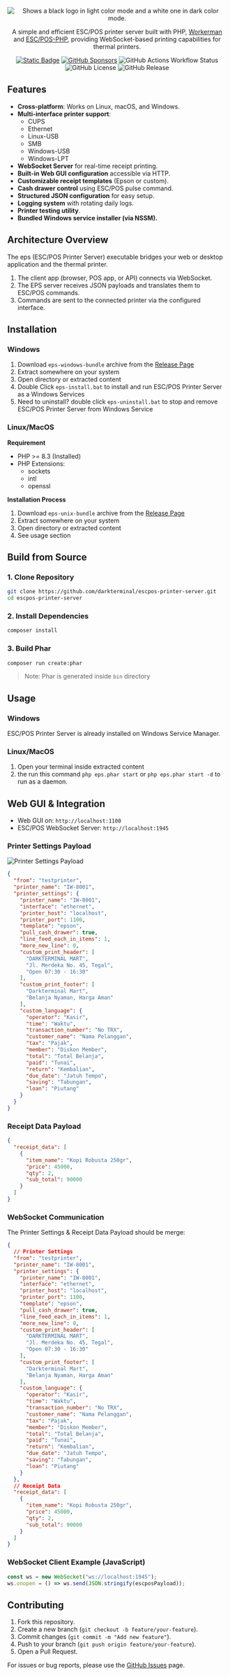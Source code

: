 <p align="center">
    <picture>
      <source media="(prefers-color-scheme: dark)" srcset="assets/eps-white.png">
      <source media="(prefers-color-scheme: light)" srcset="assets/eps-black.png">
      <img alt="Shows a black logo in light color mode and a white one in dark color mode." src="assets/eps-black.png">
    </picture>
</p>
<p align="center">A simple and efficient ESC/POS printer server built with PHP, <a href="https://github.com/walkor/workerman" target="_blank">Workerman</a> and <a href="https://github.com/mike42/escpos-php" target="_blank">ESC/POS-PHP</a>, providing WebSocket-based printing capabilities for thermal printers.</p>

<p align="center">
  <a href="https://saweria.co/darkterminal" target="_blank"><img alt="Static Badge" src="https://img.shields.io/badge/Donate-Saweria-blue"></a>
  <a href="https://github.com/sponsors/darkterminal" target="_blank"><img alt="GitHub Sponsors" src="https://img.shields.io/github/sponsors/darkterminal"></a>
  <img alt="GitHub Actions Workflow Status" src="https://img.shields.io/github/actions/workflow/status/darkterminal/escpos-printer-server/create-bundle.yml">
  <img alt="GitHub License" src="https://img.shields.io/github/license/darkterminal/escpos-printer-server">
  <img alt="GitHub Release" src="https://img.shields.io/github/v/release/darkterminal/escpos-printer-server">
</p>

## Features
- **Cross-platform**: Works on Linux, macOS, and Windows.
- **Multi-interface printer support**:
  - CUPS
  - Ethernet
  - Linux-USB
  - SMB
  - Windows-USB
  - Windows-LPT
- **WebSocket Server** for real-time receipt printing.
- **Built-in Web GUI configuration** accessible via HTTP.
- **Customizable receipt templates** (Epson or custom).
- **Cash drawer control** using ESC/POS pulse command.
- **Structured JSON configuration** for easy setup.
- **Logging system** with rotating daily logs.
- **Printer testing utility**.
- **Bundled Windows service installer (via NSSM).**

## Architecture Overview
The eps (ESC/POS Printer Server) executable bridges your web or desktop application and the thermal printer.
1. The client app (browser, POS app, or API) connects via WebSocket.
2. The EPS server receives JSON payloads and translates them to ESC/POS commands.
3. Commands are sent to the connected printer via the configured interface.

## Installation

### Windows

1. Download `eps-windows-bundle` archive from the [Release Page](https://github.com/darkterminal/escpos-printer-server/releases)
2. Extract somewhere on your system
3. Open directory or extracted content
4. Double Click `eps-install.bat` to install and run ESC/POS Printer Server as a Windows Services
5. Need to uninstall? double click `eps-uninstall.bat` to stop and remove ESC/POS Printer Server from Windows Service

### Linux/MacOS

**Requirement**

- PHP >= 8.3 (Installed)
- PHP Extensions:
  - sockets
  - intl
  - openssl

**Installation Process**

1. Download `eps-unix-bundle` archive from the [Release Page](https://github.com/darkterminal/escpos-printer-server/releases)
2. Extract somewhere on your system
3. Open directory or extracted content
4. See usage section

## Build from Source

### 1. Clone Repository
```bash
git clone https://github.com/darkterminal/escpos-printer-server.git
cd escpos-printer-server
```

### 2. Install Dependencies
```bash
composer install
```

### 3. Build Phar
```bash
composer run create:phar
```
> Note: Phar is generated inside `bin` directory

## Usage

### Windows

ESC/POS Printer Server is already installed on Windows Service Manager.

### Linux/MacOS

1. Open your terminal inside extracted content
2. the run this command `php eps.phar start` or `php eps.phar start -d` to run as a daemon.

## Web GUI & Integration

- Web GUI on: `http://localhost:1100`
- ESC/POS WebSocket Server: `http://localhost:1945`

### Printer Settings Payload

![Printer Settings Payload](https://i.imgur.com/8Rfx2jT.png)

```json
{
  "from": "testprinter",
  "printer_name": "IW-8001",
  "printer_settings": {
    "printer_name": "IW-8001",
    "interface": "ethernet",
    "printer_host": "localhost",
    "printer_port": 1100,
    "template": "epson",
    "pull_cash_drawer": true,
    "line_feed_each_in_items": 1,
    "more_new_line": 0,
    "custom_print_header": [
      "DARKTERMINAL MART",
      "Jl. Merdeka No. 45, Tegal",
      "Open 07:30 - 16:30"
    ],
    "custom_print_footer": [
      "Darkterminal Mart",
      "Belanja Nyaman, Harga Aman"
    ],
    "custom_language": {
      "operator": "Kasir",
      "time": "Waktu",
      "transaction_number": "No TRX",
      "customer_name": "Nama Pelanggan",
      "tax": "Pajak",
      "member": "Diskon Member",
      "total": "Total Belanja",
      "paid": "Tunai",
      "return": "Kembalian",
      "due_date": "Jatuh Tempo",
      "saving": "Tabungan",
      "loan": "Piutang"
    }
  }
}
```

### Receipt Data Payload

```json
{
  "receipt_data": [
    {
      "item_name": "Kopi Robusta 250gr",
      "price": 45000,
      "qty": 2,
      "sub_total": 90000
    }
  ]
}
```

### WebSocket Communication

The Printer Settings & Receipt Data Payload should be merge:

```json
{
  // Printer Settings
  "from": "testprinter",
  "printer_name": "IW-8001",
  "printer_settings": {
    "printer_name": "IW-8001",
    "interface": "ethernet",
    "printer_host": "localhost",
    "printer_port": 1100,
    "template": "epson",
    "pull_cash_drawer": true,
    "line_feed_each_in_items": 1,
    "more_new_line": 0,
    "custom_print_header": [
      "DARKTERMINAL MART",
      "Jl. Merdeka No. 45, Tegal",
      "Open 07:30 - 16:30"
    ],
    "custom_print_footer": [
      "Darkterminal Mart",
      "Belanja Nyaman, Harga Aman"
    ],
    "custom_language": {
      "operator": "Kasir",
      "time": "Waktu",
      "transaction_number": "No TRX",
      "customer_name": "Nama Pelanggan",
      "tax": "Pajak",
      "member": "Diskon Member",
      "total": "Total Belanja",
      "paid": "Tunai",
      "return": "Kembalian",
      "due_date": "Jatuh Tempo",
      "saving": "Tabungan",
      "loan": "Piutang"
    }
  },
  // Receipt Data
  "receipt_data": [
    {
      "item_name": "Kopi Robusta 250gr",
      "price": 45000,
      "qty": 2,
      "sub_total": 90000
    }
  ]
}
```

### WebSocket Client Example (JavaScript)

```javascript
const ws = new WebSocket("ws://localhost:1945");
ws.onopen = () => ws.send(JSON.stringify(escposPayload));
```

## Contributing

1. Fork this repository.
2. Create a new branch (`git checkout -b feature/your-feature`).
3. Commit changes (`git commit -m "Add new feature"`).
4. Push to your branch (`git push origin feature/your-feature`).
5. Open a Pull Request.

For issues or bug reports, please use the [GitHub Issues](https://github.com/darkterminal/escpos-printer-server/issues) page.
